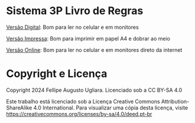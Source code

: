 # Sistema 3P Livro de Regras

[Versão Digital](https://archive.org/details/sistema-3p-livro-de-regras-fellipe-ugliara): Bom para ler no celular e em monitores

[Versão Impressa](https://archive.org/details/sistema-3-p-livro-de-regras-impressao): Bom para imprimir em papel A4 e dobrar ao meio

[Versão Online](https://ugliara-fellipe.github.io/3p-system-rulebook/): Bom para ler no celular e em monitores direto da internet

# Copyright e Licença

Copyright 2024 Fellipe Augusto Ugliara. Licenciado sob a CC BY-SA 4.0

Este trabalho está licenciado sob a Licença Creative Commons Attribution-
ShareAlike 4.0 International. Para visualizar uma cópia desta licença, visite
https://creativecommons.org/licenses/by-sa/4.0/deed.pt-br
